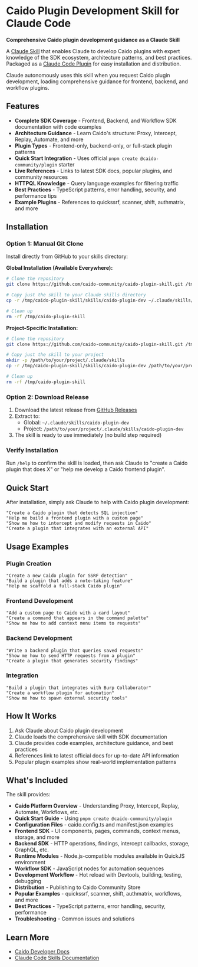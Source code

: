# Caido Plugin Development Skill for Claude Code

**Comprehensive Caido plugin development guidance as a Claude Skill**

A [Claude Skill](https://www.anthropic.com/news/skills) that enables Claude to develop Caido plugins with expert knowledge of the SDK ecosystem, architecture patterns, and best practices. Packaged as a [Claude Code Plugin](https://docs.claude.com/en/docs/claude-code/plugins) for easy installation and distribution.

Claude autonomously uses this skill when you request Caido plugin development, loading comprehensive guidance for frontend, backend, and workflow plugins.

## Features

- **Complete SDK Coverage** - Frontend, Backend, and Workflow SDK documentation with code examples
- **Architecture Guidance** - Learn Caido's structure: Proxy, Intercept, Replay, Automate, and more
- **Plugin Types** - Frontend-only, backend-only, or full-stack plugin patterns
- **Quick Start Integration** - Uses official `pnpm create @caido-community/plugin` starter
- **Live References** - Links to latest SDK docs, popular plugins, and community resources
- **HTTPQL Knowledge** - Query language examples for filtering traffic
- **Best Practices** - TypeScript patterns, error handling, security, and performance tips
- **Example Plugins** - References to quickssrf, scanner, shift, authmatrix, and more

## Installation

### Option 1: Manual Git Clone

Install directly from GitHub to your skills directory:

**Global Installation (Available Everywhere):**
```bash
# Clone the repository
git clone https://github.com/caido-community/caido-plugin-skill.git /tmp/caido-plugin-skill

# Copy just the skill to your Claude skills directory
cp -r /tmp/caido-plugin-skill/skills/caido-plugin-dev ~/.claude/skills/

# Clean up
rm -rf /tmp/caido-plugin-skill
```

**Project-Specific Installation:**
```bash
# Clone the repository
git clone https://github.com/caido-community/caido-plugin-skill.git /tmp/caido-plugin-skill

# Copy just the skill to your project
mkdir -p /path/to/your/project/.claude/skills
cp -r /tmp/caido-plugin-skill/skills/caido-plugin-dev /path/to/your/project/.claude/skills/

# Clean up
rm -rf /tmp/caido-plugin-skill
```

### Option 2: Download Release

1. Download the latest release from [GitHub Releases](https://github.com/caido-community/caido-plugin-skill/releases)
2. Extract to:
   - Global: `~/.claude/skills/caido-plugin-dev`
   - Project: `/path/to/your/project/.claude/skills/caido-plugin-dev`
3. The skill is ready to use immediately (no build step required)

### Verify Installation

Run `/help` to confirm the skill is loaded, then ask Claude to "create a Caido plugin that does X" or "help me develop a Caido frontend plugin".

## Quick Start

After installation, simply ask Claude to help with Caido plugin development:

```
"Create a Caido plugin that detects SQL injection"
"Help me build a frontend plugin with a custom page"
"Show me how to intercept and modify requests in Caido"
"Create a plugin that integrates with an external API"
```

## Usage Examples

### Plugin Creation
```
"Create a new Caido plugin for SSRF detection"
"Build a plugin that adds a note-taking feature"
"Help me scaffold a full-stack Caido plugin"
```

### Frontend Development
```
"Add a custom page to Caido with a card layout"
"Create a command that appears in the command palette"
"Show me how to add context menu items to requests"
```

### Backend Development
```
"Write a backend plugin that queries saved requests"
"Show me how to send HTTP requests from a plugin"
"Create a plugin that generates security findings"
```

### Integration
```
"Build a plugin that integrates with Burp Collaborator"
"Create a workflow plugin for automation"
"Show me how to spawn external security tools"
```

## How It Works

1. Ask Claude about Caido plugin development
2. Claude loads the comprehensive skill with SDK documentation
3. Claude provides code examples, architecture guidance, and best practices
4. References link to latest official docs for up-to-date API information
5. Popular plugin examples show real-world implementation patterns

## What's Included

The skill provides:

- **Caido Platform Overview** - Understanding Proxy, Intercept, Replay, Automate, Workflows, etc.
- **Quick Start Guide** - Using `pnpm create @caido-community/plugin`
- **Configuration Files** - caido.config.ts and manifest.json examples
- **Frontend SDK** - UI components, pages, commands, context menus, storage, and more
- **Backend SDK** - HTTP operations, findings, intercept callbacks, storage, GraphQL, etc.
- **Runtime Modules** - Node.js-compatible modules available in QuickJS environment
- **Workflow SDK** - JavaScript nodes for automation sequences
- **Development Workflow** - Hot reload with Devtools, building, testing, debugging
- **Distribution** - Publishing to Caido Community Store
- **Popular Examples** - quickssrf, scanner, shift, authmatrix, workflows, and more
- **Best Practices** - TypeScript patterns, error handling, security, performance
- **Troubleshooting** - Common issues and solutions

## Learn More

- [Caido Developer Docs](https://developer.caido.io/)
- [Claude Code Skills Documentation](https://docs.claude.com/en/docs/claude-code/skills)
